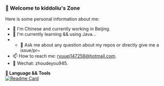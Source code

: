 ### 🚀 Welcome to kiddoliu's Zone

Here is some personal information about me:

- 🔭 I'm Chinese and currently working in Beijing.
- 📖 I'm currently learning && using Java...
- - 🌱 Ask me about any question about my repos or directly give me a issue/pr~
- 📫 How to reach me: ryuuei147258@hotmail.com.
- 💬 Wechat: zhoudeyou945.

**🔧 Language && Tools**  
[![Readme Card](https://github-readme-stats.vercel.app/api/pin/?username=kiddoliu&repo=github-readme-stats)](https://github.com/kiddoliu/github-readme-stats)
